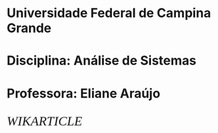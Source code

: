 # Universidade Federal de Campina Grande
# Disciplina: Análise de Sistemas
# Professora: Eliane Araújo
<p style="font-family: times, serif; font-size:22pt; font-style:italic"> WIKARTICLE </p>
